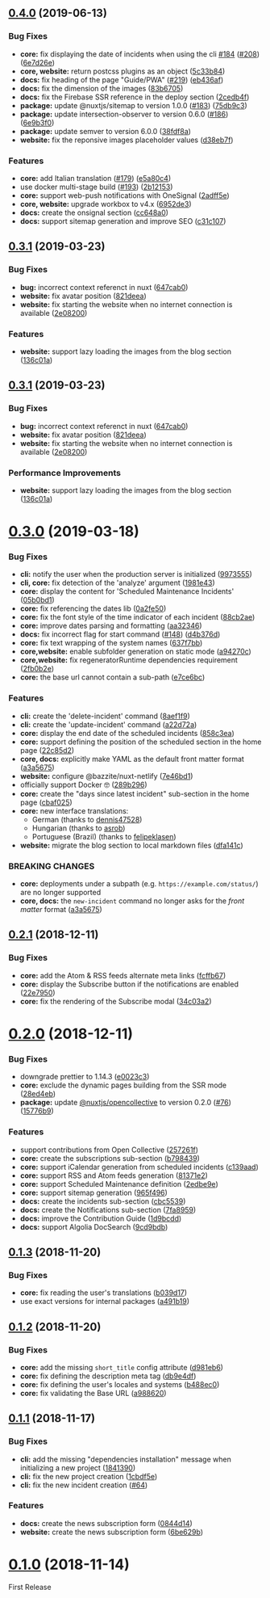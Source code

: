 ## [0.4.0](https://github.com/statusfy/statusfy/compare/v0.3.1...v0.4.0) (2019-06-13)


### Bug Fixes

* **core:** fix displaying the date of incidents when using the cli [#184](https://github.com/statusfy/statusfy/issues/184) ([#208](https://github.com/statusfy/statusfy/issues/208)) ([6e7d26e](https://github.com/statusfy/statusfy/commit/6e7d26e))
* **core, website:** return postcss plugins as an object ([5c33b84](https://github.com/statusfy/statusfy/commit/5c33b84))
* **docs:** fix heading of the page "Guide/PWA" ([#219](https://github.com/statusfy/statusfy/issues/219)) ([eb436af](https://github.com/statusfy/statusfy/commit/eb436af))
* **docs:** fix the dimension of the images ([83b6705](https://github.com/statusfy/statusfy/commit/83b6705))
* **docs:** fix the Firebase SSR reference in the deploy section ([2cedb4f](https://github.com/statusfy/statusfy/commit/2cedb4f))
* **package:** update @nuxtjs/sitemap to version 1.0.0 ([#183](https://github.com/statusfy/statusfy/issues/183)) ([75db9c3](https://github.com/statusfy/statusfy/commit/75db9c3))
* **package:** update intersection-observer to version 0.6.0 ([#186](https://github.com/statusfy/statusfy/issues/186)) ([6e9b3f0](https://github.com/statusfy/statusfy/commit/6e9b3f0))
* **package:** update semver to version 6.0.0 ([38fdf8a](https://github.com/statusfy/statusfy/commit/38fdf8a))
* **website:** fix the reponsive images placeholder values ([d38eb7f](https://github.com/statusfy/statusfy/commit/d38eb7f))


### Features

* **core:** add Italian translation ([#179](https://github.com/statusfy/statusfy/issues/179)) ([e5a80c4](https://github.com/statusfy/statusfy/commit/e5a80c4))
* use docker multi-stage build ([#193](https://github.com/statusfy/statusfy/issues/193)) ([2b12153](https://github.com/statusfy/statusfy/commit/2b12153))
* **core:** support web-push notifications with OneSignal ([2adff5e](https://github.com/statusfy/statusfy/commit/2adff5e))
* **core, website:** upgrade workbox to v4.x ([6952de3](https://github.com/statusfy/statusfy/commit/6952de3))
* **docs:** create the onsignal section ([cc648a0](https://github.com/statusfy/statusfy/commit/cc648a0))
* **docs:** support sitemap generation and improve SEO ([c31c107](https://github.com/statusfy/statusfy/commit/c31c107))



## [0.3.1](https://github.com/statusfy/statusfy/compare/v0.3.0...v0.3.1) (2019-03-23)


### Bug Fixes

* **bug:** incorrect context referenct in nuxt ([647cab0](https://github.com/statusfy/statusfy/commit/647cab0))
* **website:** fix avatar position ([821deea](https://github.com/statusfy/statusfy/commit/821deea))
* **website:** fix starting the website when no internet connection is available ([2e08200](https://github.com/statusfy/statusfy/commit/2e08200))


### Features

* **website:** support lazy loading the images from the blog section ([136c01a](https://github.com/statusfy/statusfy/commit/136c01a))



## [0.3.1](https://github.com/statusfy/statusfy/compare/v0.3.0...v0.3.1) (2019-03-23)


### Bug Fixes

* **bug:** incorrect context referenct in nuxt ([647cab0](https://github.com/statusfy/statusfy/commit/647cab0))
* **website:** fix avatar position ([821deea](https://github.com/statusfy/statusfy/commit/821deea))
* **website:** fix starting the website when no internet connection is available ([2e08200](https://github.com/statusfy/statusfy/commit/2e08200))


### Performance Improvements

* **website:** support lazy loading the images from the blog section ([136c01a](https://github.com/statusfy/statusfy/commit/136c01a))



# [0.3.0](https://github.com/statusfy/statusfy/compare/v0.2.1...v0.3.0) (2019-03-18)


### Bug Fixes

* **cli:** notify the user when the production server is initialized ([9973555](https://github.com/statusfy/statusfy/commit/9973555))
* **cli, core:** fix detection of the 'analyze' argument ([1981e43](https://github.com/statusfy/statusfy/commit/1981e43))
* **core:** display the content for 'Scheduled Maintenance Incidents' ([05b0bd1](https://github.com/statusfy/statusfy/commit/05b0bd1))
* **core:** fix referencing the dates lib ([0a2fe50](https://github.com/statusfy/statusfy/commit/0a2fe50))
* **core:** fix the font style of the time indicator of each incident ([88cb2ae](https://github.com/statusfy/statusfy/commit/88cb2ae))
* **core:** improve dates parsing and formatting ([aa32346](https://github.com/statusfy/statusfy/commit/aa32346))
* **docs:** fix incorrect flag for start command ([#148](https://github.com/statusfy/statusfy/issues/148)) ([d4b376d](https://github.com/statusfy/statusfy/commit/d4b376d))
* **core:** fix text wrapping of the system names ([637f7bb](https://github.com/statusfy/statusfy/commit/637f7bb))
* **core,website:** enable subfolder generation on static mode ([a94270c](https://github.com/statusfy/statusfy/commit/a94270c))
* **core,website:** fix regeneratorRuntime dependencies requirement ([2fb0b2e](https://github.com/statusfy/statusfy/commit/2fb0b2e))
* **core:** the base url cannot contain a sub-path ([e7ce6bc](https://github.com/statusfy/statusfy/commit/e7ce6bc))

### Features

* **cli:** create the 'delete-incident' command ([8aef1f9](https://github.com/statusfy/statusfy/commit/8aef1f9))
* **cli:** create the 'update-incident' command ([a22d72a](https://github.com/statusfy/statusfy/commit/a22d72a))
* **core:** display the end date of the scheduled incidents ([858c3ea](https://github.com/statusfy/statusfy/commit/858c3ea))
* **core:** support defining the position of the scheduled section in the home page ([22c85d2](https://github.com/statusfy/statusfy/commit/22c85d2))
* **core, docs:** explicitly make YAML as the default front matter format ([a3a5675](https://github.com/statusfy/statusfy/commit/a3a5675))
* **website:** configure @bazzite/nuxt-netlify ([7e46bd1](https://github.com/statusfy/statusfy/commit/7e46bd1))
* officially support Docker 🤓 ([289b296](https://github.com/statusfy/statusfy/commit/289b296))
* **core:** create the "days since latest incident" sub-section in the home page ([cbaf025](https://github.com/statusfy/statusfy/commit/cbaf025))
* **core:** new interface translations:
  * German (thanks to [dennis47528](https://github.com/bazzite/statusfy/commits?author=dennis47528))
  * Hungarian (thanks to [asrob](https://github.com/bazzite/statusfy/commits?author=asrob))
  * Portuguese (Brazil) (thanks to [felipeklasen](https://github.com/bazzite/statusfy/commits?author=felipeklasen))
* **website:** migrate the blog section to local markdown files ([dfa141c](https://github.com/statusfy/statusfy/commit/dfa141c))


### BREAKING CHANGES

* **core:** deployments under a subpath (e.g. `https://example.com/status/`) are no longer supported
* **core, docs:** the `new-incident` command no longer asks for the *front matter* format ([a3a5675](https://github.com/statusfy/statusfy/commit/a3a5675))



## [0.2.1](https://github.com/statusfy/statusfy/compare/v0.2.0...v0.2.1) (2018-12-11)


### Bug Fixes

* **core:** add the Atom & RSS feeds alternate meta links ([fcffb67](https://github.com/statusfy/statusfy/commit/fcffb67))
* **core:** display the Subscribe button if the notifications are enabled ([22e7950](https://github.com/statusfy/statusfy/commit/22e7950))
* **core:** fix the rendering of the Subscribe modal ([34c03a2](https://github.com/statusfy/statusfy/commit/34c03a2))



# [0.2.0](https://github.com/statusfy/statusfy/compare/v0.1.3...v0.2.0) (2018-12-11)


### Bug Fixes

* downgrade prettier to 1.14.3 ([e0023c3](https://github.com/statusfy/statusfy/commit/e0023c3))
* **core:** exclude the dynamic pages building from the SSR mode ([28ed4eb](https://github.com/statusfy/statusfy/commit/28ed4eb))
* **package:** update [@nuxtjs/opencollective](https://github.com/nuxt/opencollective) to version 0.2.0 ([#76](https://github.com/statusfy/statusfy/issues/76)) ([15776b9](https://github.com/statusfy/statusfy/commit/15776b9))


### Features

* support contributions from Open Collective ([257261f](https://github.com/statusfy/statusfy/commit/257261f))
* **core:** create the subscriptions sub-section ([b798439](https://github.com/statusfy/statusfy/commit/b798439))
* **core:** support iCalendar generation from scheduled incidents ([c139aad](https://github.com/statusfy/statusfy/commit/c139aad))
* **core:** support RSS and Atom feeds generation ([81371e2](https://github.com/statusfy/statusfy/commit/81371e2))
* **core:** support Scheduled Maintenance definition ([2edbe9e](https://github.com/statusfy/statusfy/commit/2edbe9e))
* **core:** support sitemap generation ([965f496](https://github.com/statusfy/statusfy/commit/965f496))
* **docs:** create the incidents sub-section ([cbc5539](https://github.com/statusfy/statusfy/commit/cbc5539))
* **docs:** create the Notifications sub-section ([7fa8959](https://github.com/statusfy/statusfy/commit/7fa8959))
* **docs:** improve the Contribution Guide ([1d9bcdd](https://github.com/statusfy/statusfy/commit/1d9bcdd))
* **docs:** support Algolia DocSearch ([9cd9bdb](https://github.com/statusfy/statusfy/commit/9cd9bdb))



## [0.1.3](https://github.com/statusfy/statusfy/compare/v0.1.2...v0.1.3) (2018-11-20)


### Bug Fixes

* **core:** fix reading the user's translations ([b039d17](https://github.com/statusfy/statusfy/commit/b039d17))
* use exact versions for internal packages ([a491b19](https://github.com/statusfy/statusfy/commit/a491b19))



## [0.1.2](https://github.com/statusfy/statusfy/compare/v0.1.1...v0.1.2) (2018-11-20)


### Bug Fixes

* **core:** add the missing `short_title` config attribute ([d981eb6](https://github.com/statusfy/statusfy/commit/d981eb6))
* **core:** fix defining the description meta tag ([db9e4df](https://github.com/statusfy/statusfy/commit/db9e4df))
* **core:** fix defining the user's locales and systems ([b488ec0](https://github.com/statusfy/statusfy/commit/b488ec0))
* **core:** fix validating the Base URL ([a988620](https://github.com/statusfy/statusfy/commit/a988620))



## [0.1.1](https://github.com/statusfy/statusfy/compare/v0.1.0...v0.1.1) (2018-11-17)


### Bug Fixes

* **cli:** add the missing "dependencies installation" message when initializing a new project ([1841390](https://github.com/statusfy/statusfy/commit/1841390))
* **cli:** fix the new project creation ([1cbdf5e](https://github.com/statusfy/statusfy/commit/1cbdf5e))
* **cli:** fix the new incident creation ([#64](https://github.com/bazzite/statusfy/pull/64))


### Features

* **docs:** create the news subscription form ([0844d14](https://github.com/statusfy/statusfy/commit/0844d14))
* **website:** create the news subscription form ([6be629b](https://github.com/statusfy/statusfy/commit/6be629b))



# [0.1.0](https://github.com/statusfy/statusfy/compare/06a1d7f...v0.1.0) (2018-11-14)


First Release
